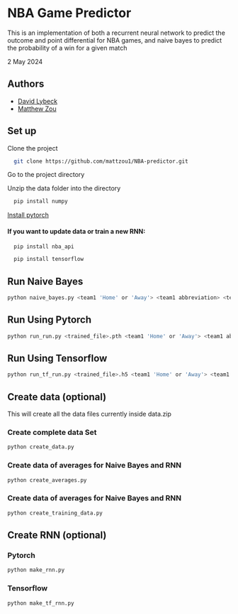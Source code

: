 
# NBA Game Predictor

This is an implementation of both a recurrent neural network to predict the outcome and point differential for NBA games, and naive bayes to predict the probability of a win for a given match

2 May 2024


## Authors

- [David Lybeck](https://github.com/Dlybeck)
- [Matthew Zou](https://github.com/mattzou1)


## Set up

Clone the project

```bash
  git clone https://github.com/mattzou1/NBA-predictor.git
```

Go to the project directory

Unzip the data folder into the directory


```bash
  pip install numpy
```

[Install pytorch](https://pytorch.org/get-started/locally/)
#### If you want to update data or train a new RNN:

```bash
  pip install nba_api
```

```bash
  pip install tensorflow
```

## Run Naive Bayes
```bash
python naive_bayes.py <team1 'Home' or 'Away'> <team1 abbreviation> <team2 abbreviation>"
```

## Run Using Pytorch
```bash
python run_run.py <trained_file>.pth <team1 'Home' or 'Away'> <team1 abbreviation> <team2 abbreviation>
```

## Run Using Tensorflow
```bash
python run_tf_run.py <trained_file>.h5 <team1 'Home' or 'Away'> <team1 abbreviation> <team2 abbreviation>
```

## Create data (optional)
This will create all the data files currently inside data.zip

### Create complete data Set

```bash
python create_data.py
```

### Create data of averages for Naive Bayes and RNN

```bash
python create_averages.py
```

### Create data of averages for Naive Bayes and RNN

```bash
python create_training_data.py
```

## Create RNN (optional)

### Pytorch
```bash
python make_rnn.py
```

### Tensorflow
```bash
python make_tf_rnn.py
```